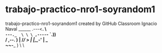 # trabajo-practico-nro1-soyrandom1
trabajo-practico-nro1-soyrandom1 created by GitHub Classroom
Ignacio Naval
       ______
  .---<__. \ \
  `---._  \ \ \
   ,----`- `.))       
  / ,--.   )  |
 /_/    >     |
 |,\__-'      |
  \_           \
    ~~-___      )
          \      \

